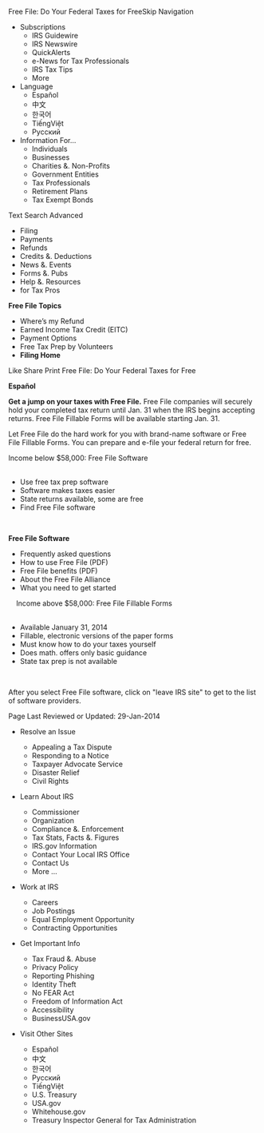 Free File: Do Your Federal Taxes for FreeSkip Navigation

*   Subscriptions
    *   IRS Guidewire
    *   IRS Newswire
    *   QuickAlerts
    *   e-News for Tax Professionals
    *   IRS Tax Tips
    *   More
*   Language
    *   Español
    *   中文
    *   한국어
    *   TiếngViệt
    *   Pусский
*   Information For...
    *   Individuals
    *   Businesses
    *   Charities &. Non-Profits
    *   Government Entities
    *   Tax Professionals
    *   Retirement Plans
    *   Tax Exempt Bonds

Text Search Advanced

*   Filing
*   Payments
*   Refunds
*   Credits &. Deductions
*   News &. Events
*   Forms &. Pubs
*   Help &. Resources
*   for Tax Pros

**Free File Topics**

*   Where’s my Refund
*   Earned Income Tax Credit (EITC)
*   Payment Options
*   Free Tax Prep by Volunteers
*   **Filing Home**

Like Share Print Free File: Do Your Federal Taxes for Free

**Español**

**Get a jump on your taxes with Free File.** Free File companies will securely hold your completed tax return until Jan. 31 when the IRS begins accepting returns. Free File Fillable Forms will be available starting Jan. 31.

Let Free File do the hard work for you with brand-name software or Free File Fillable Forms. You can prepare and e-file your federal return for free.

Income below $58,000: Free File Software  
 

*   Use free tax prep software
*   Software makes taxes easier
*   State returns available, some are free
*   Find Free File software

   

**Free File Software**

*   Frequently asked questions
*   How to use Free File (PDF)
*   Free File benefits (PDF)
*   About the Free File Alliance
*   What you need to get started

    Income above $58,000: Free File Fillable Forms  
 

*   Available January 31, 2014
*   Fillable, electronic versions of the paper forms
*   Must know how to do your taxes yourself
*   Does math. offers only basic guidance
*   State tax prep is not available

   

After you select Free File software, click on "leave IRS site" to get to the list of software providers.  

Page Last Reviewed or Updated: 29-Jan-2014

*   Resolve an Issue
    
    *   Appealing a Tax Dispute
    *   Responding to a Notice
    *   Taxpayer Advocate Service
    *   Disaster Relief
    *   Civil Rights
*   Learn About IRS
    
    *   Commissioner
    *   Organization
    *   Compliance &. Enforcement
    *   Tax Stats, Facts &. Figures
    *   IRS.gov Information
    *   Contact Your Local IRS Office
    *   Contact Us
    *   More ...
*   Work at IRS
    
    *   Careers
    *   Job Postings
    *   Equal Employment Opportunity
    *   Contracting Opportunities
*   Get Important Info
    
    *   Tax Fraud &. Abuse
    *   Privacy Policy
    *   Reporting Phishing
    *   Identity Theft
    *   No FEAR Act
    *   Freedom of Information Act
    *   Accessibility
    *   BusinessUSA.gov
*   Visit Other Sites
    
    *   Español
    *   中文
    *   한국어
    *   Pусский
    *   TiếngViệt
    *   U.S. Treasury
    *   USA.gov
    *   Whitehouse.gov
    *   Treasury Inspector General for Tax Administration